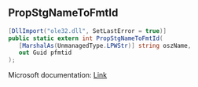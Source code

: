 ## PropStgNameToFmtId

```csharp
[DllImport("ole32.dll", SetLastError = true)]
public static extern int PropStgNameToFmtId(
   [MarshalAs(UnmanagedType.LPWStr)] string oszName,
   out Guid pfmtid
);
```

Microsoft documentation: [Link](https://learn.microsoft.com/en-us/windows/win32/api/coml2api/nf-coml2api-propstgnametofmtid)
